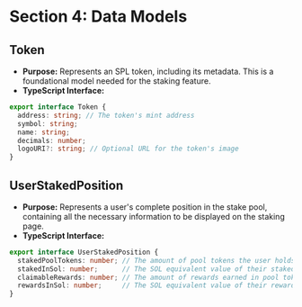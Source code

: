 # Section 4: Data Models

## Token

  * **Purpose:** Represents an SPL token, including its metadata. This is a foundational model needed for the staking feature.
  * **TypeScript Interface:**

<!-- end list -->

```typescript
export interface Token {
  address: string; // The token's mint address
  symbol: string;
  name: string;
  decimals: number;
  logoURI?: string; // Optional URL for the token's image
}
```

## UserStakedPosition

  * **Purpose:** Represents a user's complete position in the stake pool, containing all the necessary information to be displayed on the staking page.
  * **TypeScript Interface:**

<!-- end list -->

```typescript
export interface UserStakedPosition {
  stakedPoolTokens: number; // The amount of pool tokens the user holds
  stakedInSol: number;      // The SOL equivalent value of their staked tokens
  claimableRewards: number; // The amount of rewards earned in pool tokens
  rewardsInSol: number;     // The SOL equivalent value of their rewards
}
```

